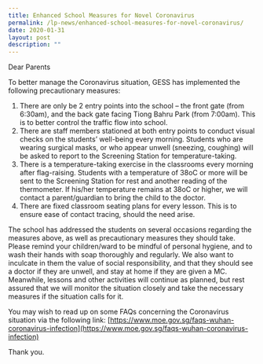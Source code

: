 ```yaml
---
title: Enhanced School Measures for Novel Coronavirus
permalink: /lp-news/enhanced-school-measures-for-novel-coronavirus/
date: 2020-01-31
layout: post
description: ""
---
```

Dear Parents

To better manage the Coronavirus situation, GESS has implemented the following precautionary measures:

1.  There are only be 2 entry points into the school – the front gate (from 6:30am), and the back gate facing Tiong Bahru Park (from 7:00am). This is to better control the traffic flow into school.
2.  There are staff members stationed at both entry points to conduct visual checks on the students’ well-being every morning. Students who are wearing surgical masks, or who appear unwell (sneezing, coughing) will be asked to report to the Screening Station for temperature-taking.
3.  There is a temperature-taking exercise in the classrooms every morning after flag-raising. Students with a temperature of 38oC or more will be sent to the Screening Station for rest and another reading of the thermometer. If his/her temperature remains at 38oC or higher, we will contact a parent/guardian to bring the child to the doctor.
4.  There are fixed classroom seating plans for every lesson. This is to ensure ease of contact tracing, should the need arise.

The school has addressed the students on several occasions regarding the measures above, as well as precautionary measures they should take. Please remind your children/ward to be mindful of personal hygiene, and to wash their hands with soap thoroughly and regularly. We also want to inculcate in them the value of social responsibility, and that they should see a doctor if they are unwell, and stay at home if they are given a MC. Meanwhile, lessons and other activities will continue as planned, but rest assured that we will monitor the situation closely and take the necessary measures if the situation calls for it.

You may wish to read up on some FAQs concerning the Coronavirus situation via the following link: [https://www.moe.gov.sg/faqs-wuhan-coronavirus-infection](https://www.moe.gov.sg/faqs-wuhan-coronavirus-infection)

Thank you.